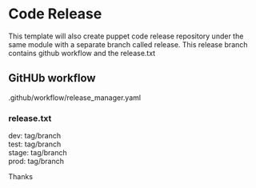 # Code Release
This template will also create puppet code release repository under the same module with a separate branch called release. 
This release branch contains github workflow and the release.txt

## GitHUb workflow
.github/workflow/release_manager.yaml

### release.txt
dev: tag/branch<br />
test: tag/branch<br />
stage: tag/branch<br />
prod: tag/branch<br />

Thanks 

